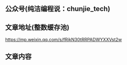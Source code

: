 ## 公众号(纯洁编程说：chunjie_tech)

## 文章地址(整数缓存池)

https://mp.weixin.qq.com/s/fRikN30tRRPADWYXXVst2w

## 文章内容

